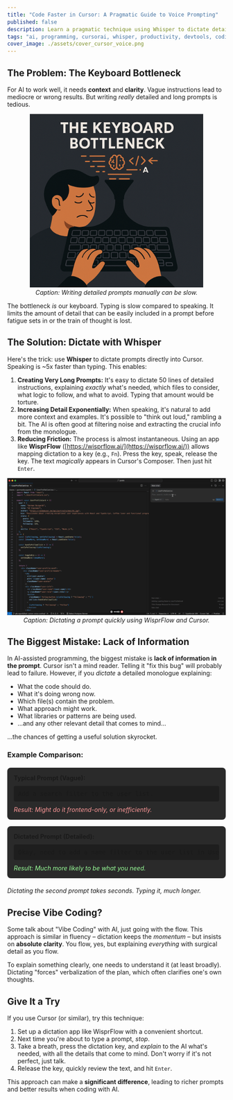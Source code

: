 ```yaml
---
title: "Code Faster in Cursor: A Pragmatic Guide to Voice Prompting"
published: false
description: Learn a pragmatic technique using Whisper to dictate detailed prompts in Cursor AI, boosting productivity by overcoming the keyboard bottleneck.
tags: "ai, programming, cursorai, whisper, productivity, devtools, coding, voicecoding"
cover_image: ./assets/cover_cursor_voice.png
---
```


## The Problem: The Keyboard Bottleneck

For AI to work well, it needs **context** and **clarity**. Vague instructions lead to mediocre or wrong results. But writing _really_ detailed and long prompts is tedious.

<p align="center">
  <img src="./assets/typing-slow.png" alt="Typing slowly" width="400" />
  <br>
  <em>Caption: Writing detailed prompts manually can be slow.</em>
</p>

The bottleneck _is_ our keyboard. Typing is slow compared to speaking. It limits the amount of detail that can be easily included in a prompt before fatigue sets in or the train of thought is lost.

## The Solution: Dictate with Whisper

Here's the trick: use **Whisper** to dictate prompts directly into Cursor. Speaking is ~5x faster than typing. This enables:

1. **Creating Very Long Prompts:** It's easy to dictate 50 lines of detailed instructions, explaining _exactly_ what's needed, which files to consider, what logic to follow, and what to avoid. Typing that amount would be torture.
2. **Increasing Detail Exponentially:** When speaking, it's natural to add more context and examples. It's possible to "think out loud," rambling a bit. The AI is often good at filtering noise and extracting the crucial info from the monologue.
3. **Reducing Friction:** The process is almost instantaneous. Using an app like **WisprFlow** ([https://wisprflow.ai/](https://wisprflow.ai/)) allows mapping dictation to a key (e.g., `Fn`). Press the key, speak, release the key. The text _magically_ appears in Cursor's Composer. Then just hit `Enter`.

<p align="center">
  <img src="./assets/wisprflow-demo.gif" alt="WisprFlow Demo" width="600" />
  <br>
  <em>Caption: Dictating a prompt quickly using WisprFlow and Cursor.</em>
</p>

## The Biggest Mistake: Lack of Information

In AI-assisted programming, the biggest mistake is **lack of information in the prompt**. Cursor isn't a mind reader. Telling it "fix this bug" will probably lead to failure. However, if you _dictate_ a detailed monologue explaining:

- What the code should do.
- What it's doing wrong now.
- Which file(s) contain the problem.
- What approach might work.
- What libraries or patterns are being used.
- ...and any other relevant detail that comes to mind...

...the chances of getting a useful solution skyrocket.

### Example Comparison:

<div style="margin: 20px 0;">
  <div style="background-color: #2a2a2a; padding: 15px; border-radius: 8px; margin-bottom: 15px;">
    <strong>Typical Prompt (Vague):</strong>
    <pre style="background-color: #1e1e1e; padding: 10px; border-radius: 4px; margin: 10px 0; overflow: auto;">Add a search filter to the user list.</pre>
    <em style="color: #ff9999;">Result: Might do it frontend-only, or inefficiently.</em>
  </div>

  <div style="background-color: #2a2a2a; padding: 15px; border-radius: 8px;">
    <strong>Dictated Prompt (Detailed):</strong>
    <pre style="background-color: #1e1e1e; padding: 10px; border-radius: 4px; margin: 10px 0; overflow: auto;">Okay, need to add a name filter to the user list in UserList.tsx. It gets data from /api/users. Want a simple text input above the table. On typing, debounce for 300ms and call /api/users?search=term. Make sure the backend in server.ts (Prisma) modifies the query with WHERE name ILIKE '%term%'. Don't filter on the frontend, it's inefficient. Update the users state with the response. Placeholder: 'Search by name...'.</pre>
    <em style="color: #99ff99;">Result: Much more likely to be what you need.</em>
  </div>
</div>

_Dictating the second prompt takes seconds. Typing it, much longer._

## Precise Vibe Coding?

Some talk about "Vibe Coding" with AI, just going with the flow. This approach is similar in fluency – dictation keeps the _momentum_ – but insists on **absolute clarity**. You flow, yes, but explaining _everything_ with surgical detail as you flow.

To explain something clearly, one needs to understand it (at least broadly). Dictating "forces" verbalization of the plan, which often clarifies one's own thoughts.

## Give It a Try

If you use Cursor (or similar), try this technique:

1. Set up a dictation app like WisprFlow with a convenient shortcut.
2. Next time you're about to type a prompt, _stop_.
3. Take a breath, press the dictation key, and _explain_ to the AI what's needed, with all the details that come to mind. Don't worry if it's not perfect, just talk.
4. Release the key, quickly review the text, and hit `Enter`.

This approach can make a **significant difference**, leading to richer prompts and better results when coding with AI.
